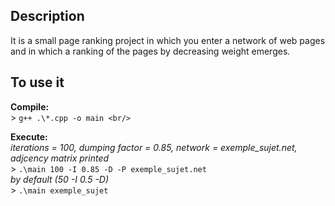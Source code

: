 ## Description

It is a small page ranking project in which you enter a network of web pages and in which a ranking of the pages by decreasing weight emerges.

## To use it
**Compile:** <br/>
	> `g++ .\*.cpp -o main <br/>`


**Execute:** <br/>
*iterations = 100, dumping factor = 0.85, network = exemple_sujet.net, adjcency matrix printed* <br/>
	> `.\main 100 -I 0.85 -D -P exemple_sujet.net` <br/>
*by default (50 -I 0.5 -D)* <br/>
	> `.\main exemple_sujet`
